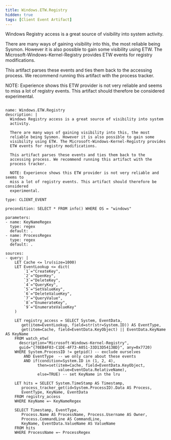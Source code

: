 ```yaml
---
title: Windows.ETW.Registry
hidden: true
tags: [Client Event Artifact]
---
```


Windows Registry access is a great source of visibility into system
activity.

There are many ways of gaining visibility into this, the most
reliable being Sysmon. However it is also possible to gain some
visibility using ETW. The Microsoft-Windows-Kernel-Registry provides
ETW events for registry modifications.

This artifact parses these events and ties them back to the
accessing process. We recommend running this artifact with the
process tracker.

NOTE: Experience shows this ETW provider is not very reliable and seems to
miss a lot of registry events. This artifact should therefore be considered
experimental.


<pre><code class="language-yaml">
name: Windows.ETW.Registry
description: |
  Windows Registry access is a great source of visibility into system
  activity.

  There are many ways of gaining visibility into this, the most
  reliable being Sysmon. However it is also possible to gain some
  visibility using ETW. The Microsoft-Windows-Kernel-Registry provides
  ETW events for registry modifications.

  This artifact parses these events and ties them back to the
  accessing process. We recommend running this artifact with the
  process tracker.

  NOTE: Experience shows this ETW provider is not very reliable and seems to
  miss a lot of registry events. This artifact should therefore be considered
  experimental.

type: CLIENT_EVENT

precondition: SELECT * FROM info() WHERE OS = "windows"

parameters:
- name: KeyNameRegex
  type: regex
  default: .
- name: ProcessRegex
  type: regex
  default: .

sources:
- query: |
    LET Cache &lt;= lru(size=1000)
    LET EventLookup &lt;= dict(
        `1`="CreateKey",
        `2`="OpenKey",
        `3`="DeleteKey",
        `4`="QueryKey",
        `5`="SetValueKey",
        `6`="DeleteValueKey",
        `7`="QueryValue",
        `8`="EnumerateKey",
        `9`="EnumerateValueKey"
    )

    LET registry_access = SELECT System, EventData,
       get(item=EventLookup, field=str(str=System.ID)) AS EventType,
       get(item=Cache, field=EventData.KeyObject) || EventData.KeyName AS KeyName
    FROM watch_etw(
      description="Microsoft-Windows-Kernel-Registry",
      guid="{70EB4F03-C1DE-4F73-A051-33D13D5413BD}", any=0x7720)
    WHERE System.ProcessID != getpid() -- exclude ourselves
        AND EventType  -- we only care about these events
        AND if(condition=System.ID in (1, 2, 4),
              then=set(item=Cache, field=EventData.KeyObject,
                       value=EventData.RelativeName),
              else=TRUE) -- set KeyName in the lru

    LET hits = SELECT System.TimeStamp AS Timestamp,
       process_tracker_get(id=System.ProcessID).Data AS Process,
       EventType, KeyName, EventData
    FROM registry_access
    WHERE KeyName =~ KeyNameRegex

    SELECT Timestamp, EventType,
       Process.Name AS ProcessName, Process.Username AS Owner,
       Process.CommandLine AS CommandLine,
       KeyName, EventData.ValueName AS ValueName
    FROM hits
    WHERE ProcessName =~ ProcessRegex

</code></pre>

